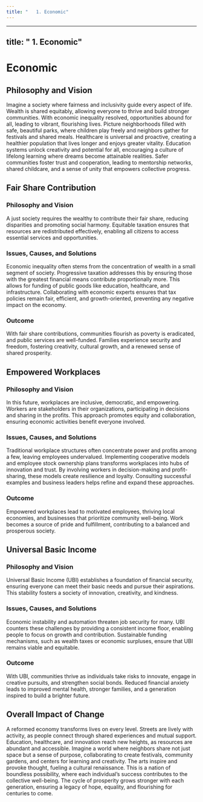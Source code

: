 ```yaml
---
title: "   1. Economic"
---
```


---
title: "   1. Economic"
---

# Economic

## Philosophy and Vision
Imagine a society where fairness and inclusivity guide every aspect of life. Wealth is shared equitably, allowing everyone to thrive and build stronger communities. With economic inequality resolved, opportunities abound for all, leading to vibrant, flourishing lives. Picture neighborhoods filled with safe, beautiful parks, where children play freely and neighbors gather for festivals and shared meals. Healthcare is universal and proactive, creating a healthier population that lives longer and enjoys greater vitality. Education systems unlock creativity and potential for all, encouraging a culture of lifelong learning where dreams become attainable realities. Safer communities foster trust and cooperation, leading to mentorship networks, shared childcare, and a sense of unity that empowers collective progress.

## Fair Share Contribution

### Philosophy and Vision
A just society requires the wealthy to contribute their fair share, reducing disparities and promoting social harmony. Equitable taxation ensures that resources are redistributed effectively, enabling all citizens to access essential services and opportunities.

### Issues, Causes, and Solutions
Economic inequality often stems from the concentration of wealth in a small segment of society. Progressive taxation addresses this by ensuring those with the greatest financial means contribute proportionally more. This allows for funding of public goods like education, healthcare, and infrastructure. Collaborating with economic experts ensures that tax policies remain fair, efficient, and growth-oriented, preventing any negative impact on the economy.

### Outcome
With fair share contributions, communities flourish as poverty is eradicated, and public services are well-funded. Families experience security and freedom, fostering creativity, cultural growth, and a renewed sense of shared prosperity.

## Empowered Workplaces

### Philosophy and Vision
In this future, workplaces are inclusive, democratic, and empowering. Workers are stakeholders in their organizations, participating in decisions and sharing in the profits. This approach promotes equity and collaboration, ensuring economic activities benefit everyone involved.

### Issues, Causes, and Solutions
Traditional workplace structures often concentrate power and profits among a few, leaving employees undervalued. Implementing cooperative models and employee stock ownership plans transforms workplaces into hubs of innovation and trust. By involving workers in decision-making and profit-sharing, these models create resilience and loyalty. Consulting successful examples and business leaders helps refine and expand these approaches.

### Outcome
Empowered workplaces lead to motivated employees, thriving local economies, and businesses that prioritize community well-being. Work becomes a source of pride and fulfillment, contributing to a balanced and prosperous society.

## Universal Basic Income

### Philosophy and Vision
Universal Basic Income (UBI) establishes a foundation of financial security, ensuring everyone can meet their basic needs and pursue their aspirations. This stability fosters a society of innovation, creativity, and kindness.

### Issues, Causes, and Solutions
Economic instability and automation threaten job security for many. UBI counters these challenges by providing a consistent income floor, enabling people to focus on growth and contribution. Sustainable funding mechanisms, such as wealth taxes or economic surpluses, ensure that UBI remains viable and equitable.

### Outcome
With UBI, communities thrive as individuals take risks to innovate, engage in creative pursuits, and strengthen social bonds. Reduced financial anxiety leads to improved mental health, stronger families, and a generation inspired to build a brighter future.

## Overall Impact of Change
A reformed economy transforms lives on every level. Streets are lively with activity, as people connect through shared experiences and mutual support. Education, healthcare, and innovation reach new heights, as resources are abundant and accessible. Imagine a world where neighbors share not just space but a sense of purpose, collaborating to create festivals, community gardens, and centers for learning and creativity. The arts inspire and provoke thought, fueling a cultural renaissance. This is a nation of boundless possibility, where each individual’s success contributes to the collective well-being. The cycle of prosperity grows stronger with each generation, ensuring a legacy of hope, equality, and flourishing for centuries to come.




